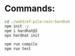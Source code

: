 # Commands:

```cmd
cd ./web3/ef-pila-coin-hardhat
npm init -y
npm i hardhat@2
npx hardhat init

npm run compile
npm run test
```

```cmd

```

```cmd

```

```cmd

```

```cmd

```

```cmd

```

```cmd

```

```cmd

```

```cmd

```

```cmd

```
